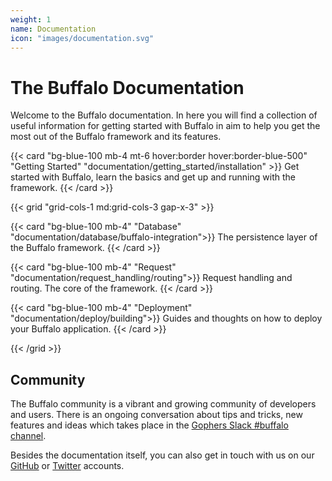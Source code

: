 ```yaml
---
weight: 1
name: Documentation
icon: "images/documentation.svg"
---
```

# The Buffalo Documentation

Welcome to the Buffalo documentation. In here you will find a collection of useful information for getting started with Buffalo in aim to help you get the most out of the Buffalo framework and its features.

{{< card "bg-blue-100 mb-4 mt-6 hover:border hover:border-blue-500" "Getting Started" "documentation/getting_started/installation" >}}
Get started with Buffalo, learn the basics and get up and running with the framework.
{{< /card >}}

{{< grid "grid-cols-1 md:grid-cols-3 gap-x-3" >}}

{{< card "bg-blue-100 mb-4" "Database" "documentation/database/buffalo-integration">}}
The persistence layer of the Buffalo framework.
{{< /card >}}

{{< card "bg-blue-100 mb-4" "Request" "documentation/request_handling/routing">}}
Request handling and routing. The core of the framework.
{{< /card >}}

{{< card "bg-blue-100 mb-4" "Deployment" "documentation/deploy/building">}}
Guides and thoughts on how to deploy your Buffalo application.
{{< /card >}}

{{< /grid >}}

## Community

The Buffalo community is a vibrant and growing community of developers and users. There is an ongoing conversation about tips and tricks, new features and ideas which takes place in the [Gophers Slack #buffalo channel](https://gophers.slack.com/messages/buffalo/).

Besides the documentation itself, you can also get in touch with us on our [GitHub](https://github.com/gobuffalo/buffalo) or [Twitter](https://twitter.com/gobuffalo) accounts.
